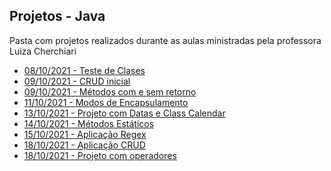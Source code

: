 ## Projetos - Java

<p> Pasta com projetos realizados durante as aulas ministradas pela professora Luiza Cherchiari</p>

   - <a href="./02- AppClasses">08/10/2021 - Teste de Clases</a>
   - <a href="./02 - AppCrud">09/10/2021 - CRUD inicial</a>
   - <a href="./03 - Methods">09/10/2021 - Métodos com e sem retorno</a>
   - <a href="./04 - Encapsulamento -AcessosPrivadosEPublicos">11/10/2021 - Modos de Encapsulamento</a>
   - <a href="./05 - App.Spring.Datas">13/10/2021 - Projeto com Datas e Class Calendar</a>
   - <a href="./06 - Methods_Statics">14/10/2021 - Métodos Estáticos</a>
   - <a href="./07 - Aplicacao - Regex">15/10/2021 - Aplicação Regex</a>
   - <a href="./08 - Crud">18/10/2021 - Aplicação CRUD</a>
   - <a href="./09 - Java_operadores">18/10/2021 - Projeto com operadores</a>
  

